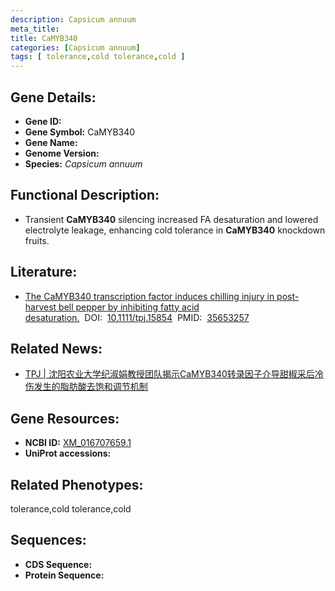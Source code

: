 ```yaml
---
description: Capsicum annuum
meta_title:
title: CaMYB340
categories: [Capsicum annuum]
tags: [ tolerance,cold tolerance,cold ]
---
```


## Gene Details:
- **Gene ID:**	[]()
- **Gene Symbol:** CaMYB340
- **Gene Name:** 
- **Genome Version:** []()
- **Species:** *Capsicum annuum*

## Functional Description:
   - Transient **CaMYB340** silencing increased FA desaturation and lowered electrolyte leakage, enhancing cold tolerance in **CaMYB340** knockdown fruits. 

## Literature:
   - [The CaMYB340 transcription factor induces chilling injury in post-harvest bell pepper by inhibiting fatty acid desaturation.]( https://onlinelibrary.wiley.com/doi/10.1111/tpj.15854)&nbsp;&nbsp;DOI:&nbsp;&nbsp;[10.1111/tpj.15854](https://onlinelibrary.wiley.com/doi/10.1111/tpj.15854)&nbsp;&nbsp;PMID:&nbsp;&nbsp;[35653257](https://pubmed.ncbi.nlm.nih.gov/35653257/)

## Related News:
   - [TPJ | 沈阳农业大学纪淑娟教授团队揭示CaMYB340转录因子介导甜椒采后冷伤发生的脂肪酸去饱和调节机制](https://mp.weixin.qq.com/s?__biz=Mzg3MDEwNDEyMg==&mid=2247530771&idx=4&sn=a7d700758d15df244fdc7a88bd79ea46&chksm=ce90d446f9e75d50259bcba3facd12f95e88ad4158065a4c132819e1bd27b70f57dee4fd559e&scene=27#wechat_redirect)

## Gene Resources:
- **NCBI ID:** [XM_016707659.1](https://www.ncbi.nlm.nih.gov/gene/?term=XM_016707659.1)
- **UniProt accessions:** [](https://www.uniprot.org/uniprotkb//entry)

## Related Phenotypes:
tolerance,cold tolerance,cold

## Sequences:
- **CDS Sequence:**
- **Protein Sequence:**
